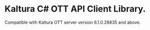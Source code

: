 # Kaltura C# OTT API Client Library.
Compatible with Kaltura OTT server version 6.1.0.28835 and above.
